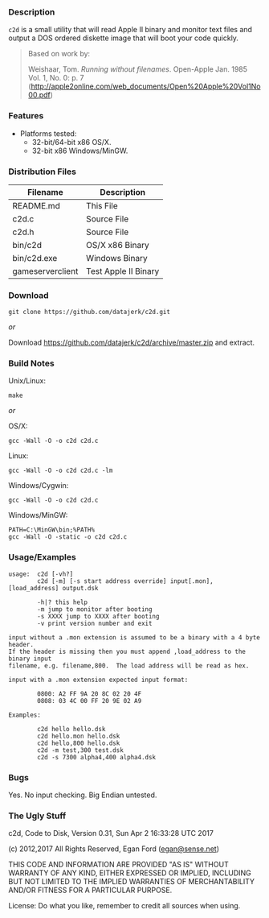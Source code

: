 ### Description

`c2d` is a small utility that will read Apple II binary and monitor text files and output a DOS ordered diskette image that will boot your code quickly.

> Based on work by:
> 
> Weishaar, Tom. *Running without filenames*. Open-Apple Jan. 1985 Vol. 1, No. 0: p. 7 (<http://apple2online.com/web_documents/Open%20Apple%20Vol1No00.pdf>)


### Features

*  Platforms tested:
	*  32-bit/64-bit x86 OS/X.
	*  32-bit x86 Windows/MinGW.


### Distribution Files

| Filename         | Description          |
|------------------|----------------------|
| README.md        | This File            |
| c2d.c            | Source File          |
| c2d.h            | Source File          |
| bin/c2d          | OS/X x86 Binary      |
| bin/c2d.exe      | Windows Binary       |
| gameserverclient | Test Apple II Binary |


### Download

```
git clone https://github.com/datajerk/c2d.git
```

*or*

Download <https://github.com/datajerk/c2d/archive/master.zip> and extract.


### Build Notes

Unix/Linux:

	make

*or*

OS/X:

	gcc -Wall -O -o c2d c2d.c

Linux:

	gcc -Wall -O -o c2d c2d.c -lm

Windows/Cygwin:

	gcc -Wall -O -o c2d c2d.c

Windows/MinGW:

	PATH=C:\MinGW\bin;%PATH%
	gcc -Wall -O -static -o c2d c2d.c


### Usage/Examples
```
usage:  c2d [-vh?]
        c2d [-m] [-s start address override] input[.mon],[load_address] output.dsk

        -h|? this help
        -m jump to monitor after booting
        -s XXXX jump to XXXX after booting
        -v print version number and exit

input without a .mon extension is assumed to be a binary with a 4 byte header.
If the header is missing then you must append ,load_address to the binary input
filename, e.g. filename,800.  The load address will be read as hex.

input with a .mon extension expected input format:

        0800: A2 FF 9A 20 8C 02 20 4F
        0808: 03 4C 00 FF 20 9E 02 A9

Examples:

        c2d hello hello.dsk
        c2d hello.mon hello.dsk 
        c2d hello,800 hello.dsk 
        c2d -m test,300 test.dsk
        c2d -s 7300 alpha4,400 alpha4.dsk
```

### Bugs

Yes.  No input checking.  Big Endian untested.


### The Ugly Stuff

c2d, Code to Disk, Version 0.31, Sun Apr  2 16:33:28 UTC 2017

(c) 2012,2017 All Rights Reserved, Egan Ford (egan@sense.net)

THIS CODE AND INFORMATION ARE PROVIDED "AS IS" WITHOUT WARRANTY OF ANY 
KIND, EITHER EXPRESSED OR IMPLIED, INCLUDING BUT NOT LIMITED TO THE
IMPLIED WARRANTIES OF MERCHANTABILITY AND/OR FITNESS FOR A
PARTICULAR PURPOSE.

License: Do what you like, remember to credit all sources when using.


